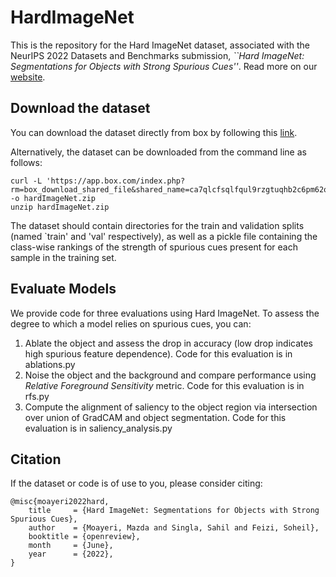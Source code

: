 # HardImageNet

This is the repository for the Hard ImageNet dataset, associated with the NeurIPS 2022 Datasets and Benchmarks submission, <em>``Hard ImageNet: Segmentations for Objects with Strong Spurious Cues''</em>. Read more on our [website](mmoayeri.github.io/HardImageNet).

## Download the dataset

You can download the dataset directly from box by following this [link](https://umd.app.box.com/s/ca7qlcfsqlfqul9rzgtuqhb2c6pm62qd). 

Alternatively, the dataset can be downloaded from the command line as follows:
    
    curl -L 'https://app.box.com/index.php?rm=box_download_shared_file&shared_name=ca7qlcfsqlfqul9rzgtuqhb2c6pm62qd&file_id=f_972129165893' -o hardImageNet.zip
    unzip hardImageNet.zip
    
The dataset should contain directories for the train and validation splits (named `train' and 'val' respectively), as well as a pickle file containing the class-wise rankings of the strength of spurious cues present for each sample in the training set. 

## Evaluate Models

We provide code for three evaluations using Hard ImageNet. To assess the degree to which a model relies on spurious cues, you can:
1. Ablate the object and assess the drop in accuracy (low drop indicates high spurious feature dependence). Code for this evaluation is in ablations.py
2. Noise the object and the background and compare performance using <em>Relative Foreground Sensitivity</em> metric. Code for this evaluation is in rfs.py
3. Compute the alignment of saliency to the object region via intersection over union of GradCAM and object segmentation. Code for this evaluation is in saliency_analysis.py

## Citation

If the dataset or code is of use to you, please consider citing:

    @misc{moayeri2022hard,
        title     = {Hard ImageNet: Segmentations for Objects with Strong Spurious Cues},
        author    = {Moayeri, Mazda and Singla, Sahil and Feizi, Soheil},
        booktitle = {openreview},
        month     = {June},
        year      = {2022},
    }
